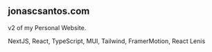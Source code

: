 ## jonascsantos.com

v2 of my Personal Website.

NextJS, React, TypeScript, MUI, Tailwind, FramerMotion, React Lenis
